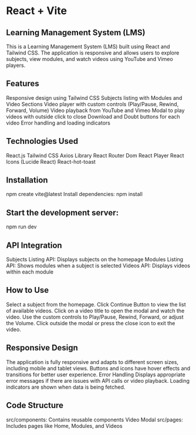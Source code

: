 # React + Vite

Learning Management System (LMS)
--------------------------------
This is a Learning Management System (LMS) built using React and Tailwind CSS. The application is responsive and allows users to explore subjects, view modules, and watch videos using YouTube and Vimeo players.


Features
--------
Responsive design using Tailwind CSS
Subjects listing with Modules and Video Sections
Video player with custom controls (Play/Pause, Rewind, Forward, Volume)
Video playback from YouTube and Vimeo
Modal to play videos with outside click to close
Download and Doubt buttons for each video
Error handling and loading indicators


Technologies Used
-----------------
React.js
Tailwind CSS
Axios Library
React Router Dom
React Player
React Icons (Lucide React)
React-hot-toast


Installation
-------------
npm create vite@latest
Install dependencies: npm install


Start the development server:
------------------------------
npm run dev


API Integration
---------------
Subjects Listing API: Displays subjects on the homepage
Modules Listing API: Shows modules when a subject is selected
Videos API: Displays videos within each module


How to Use
----------
Select a subject from the homepage.
Click Continue Button to view the list of available videos.
Click on a video title to open the modal and watch the video.
Use the custom controls to Play/Pause, Rewind, Forward, or adjust the Volume.
Click outside the modal or press the close icon to exit the video.


Responsive Design
-----------------
The application is fully responsive and adapts to different screen sizes, including mobile and tablet views.
Buttons and icons have hover effects and transitions for better user experience.
Error Handling
Displays appropriate error messages if there are issues with API calls or video playback.
Loading indicators are shown when data is being fetched.


Code Structure
--------------
src/components: Contains reusable components Video Modal
src/pages: Includes pages like Home, Modules, and Videos

